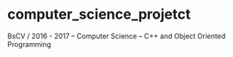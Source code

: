 # computer_science_projetct
BsCV / 2016 - 2017 – Computer Science – C++ and Object Oriented Programming
